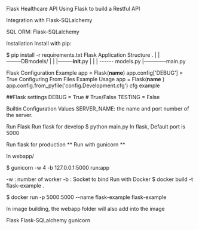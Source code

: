 
Flask Healthcare API
Using Flask to build a Restful API

Integration with 
Flask-SQLalchemy

SQL ORM: Flask-SQLalchemy




Installation
Install with pip:

$ pip install -r requirements.txt
Flask Application Structure
.
| |────DBmodels/
| | |────__init__.py
| | | ------ models.py
|──────main.py

Flask Configuration
Example
app = Flask(__name__)
app.config['DEBUG'] = True
Configuring From Files
Example Usage
app = Flask(__name__ )
app.config.from_pyfile('config.Development.cfg')
cfg example

##Flask settings
DEBUG = True  # True/False
TESTING = False


Builtin Configuration Values
SERVER_NAME: the name and port number of the server.





Run Flask
Run flask for develop
$ python main.py
In flask, Default port is 5000


Run flask for production
** Run with gunicorn **

In webapp/

$ gunicorn -w 4 -b 127.0.0.1:5000 run:app

-w : number of worker
-b : Socket to bind
Run with Docker
$ docker build -t flask-example .

$ docker run -p 5000:5000 --name flask-example flask-example 
 
In image building, the webapp folder will also add into the image

Flask
Flask-SQLalchemy
gunicorn
